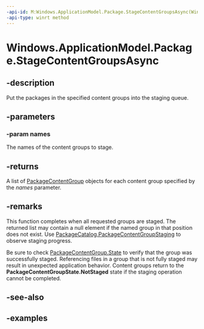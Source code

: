 ```yaml
---
-api-id: M:Windows.ApplicationModel.Package.StageContentGroupsAsync(Windows.Foundation.Collections.IIterable{System.String})
-api-type: winrt method
---
```


<!-- Method syntax.
public IAsyncOperation<PackageContentGroup>> Package.StageContentGroupsAsync(IIterable<String> names)
-->

# Windows.ApplicationModel.Package.StageContentGroupsAsync


## -description

Put the packages in the specified content groups into the staging queue.

## -parameters

### -param names

The names of the content groups to stage.

## -returns

A list of [PackageContentGroup](packagecontentgroup.md) objects for each content group specified by the _names_  parameter.

## -remarks

This function completes when all requested groups are staged. The returned list may contain a null element if the named group in that position does not exist. Use  [PackageCatalog.PackageContentGroupStaging](packagecatalog_packagecontentgroupstaging.md) to observe staging progress.

Be sure to check [PackageContentGroup.State](packagecontentgroupstate.md) to verify that the group was successfully staged. Referencing files in a group that is not fully staged may result in unexpected application behavior. Content groups return to the **PackageContentGroupState.NotStaged** state if the staging operation cannot be completed.

## -see-also

## -examples


